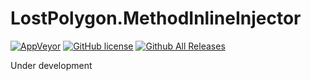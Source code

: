 # LostPolygon.MethodInlineInjector

[![AppVeyor](https://img.shields.io/appveyor/ci/LostPolygon/lostpolygon-methodinlineinjector.svg)](https://ci.appveyor.com/project/LostPolygon/lostpolygon-methodinlineinjector)
[![GitHub license](https://img.shields.io/badge/license-MIT-blue.svg)](https://raw.githubusercontent.com/LostPolygon/LostPolygon.MethodInlineInjector/master/LICENSE)
[![Github All Releases](https://img.shields.io/github/downloads/LostPolygon/LostPolygon.MethodInlineInjector/total.svg)](https://github.com/LostPolygon/LostPolygon.MethodInlineInjector/releases)

Under development
